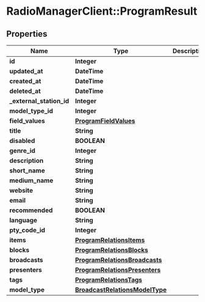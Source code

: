 # RadioManagerClient::ProgramResult

## Properties
Name | Type | Description | Notes
------------ | ------------- | ------------- | -------------
**id** | **Integer** |  | 
**updated_at** | **DateTime** |  | 
**created_at** | **DateTime** |  | 
**deleted_at** | **DateTime** |  | 
**_external_station_id** | **Integer** |  | [optional] 
**model_type_id** | **Integer** |  | 
**field_values** | [**ProgramFieldValues**](ProgramFieldValues.md) |  | [optional] 
**title** | **String** |  | 
**disabled** | **BOOLEAN** |  | [optional] 
**genre_id** | **Integer** |  | [optional] 
**description** | **String** |  | [optional] 
**short_name** | **String** |  | [optional] 
**medium_name** | **String** |  | [optional] 
**website** | **String** |  | [optional] 
**email** | **String** |  | [optional] 
**recommended** | **BOOLEAN** |  | [optional] 
**language** | **String** |  | [optional] 
**pty_code_id** | **Integer** |  | [optional] 
**items** | [**ProgramRelationsItems**](ProgramRelationsItems.md) |  | [optional] 
**blocks** | [**ProgramRelationsBlocks**](ProgramRelationsBlocks.md) |  | [optional] 
**broadcasts** | [**ProgramRelationsBroadcasts**](ProgramRelationsBroadcasts.md) |  | [optional] 
**presenters** | [**ProgramRelationsPresenters**](ProgramRelationsPresenters.md) |  | [optional] 
**tags** | [**ProgramRelationsTags**](ProgramRelationsTags.md) |  | [optional] 
**model_type** | [**BroadcastRelationsModelType**](BroadcastRelationsModelType.md) |  | [optional] 


